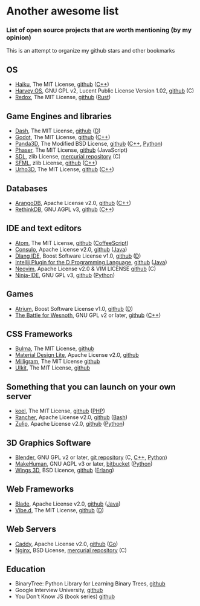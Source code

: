 # Another awesome list
### List of open source projects that are worth mentioning (by my opinion)

This is an attempt to organize my github stars and other bookmarks

## OS
- [Haiku](https://www.haiku-os.org/), The MIT License, [github](https://github.com/haiku/haiku) ([C++][cpp])
- [Harvey OS](https://harvey-os.org/), GNU GPL v2, Lucent Public License Version 1.02, [github](https://github.com/Harvey-OS/harvey) (C)
- [Redox](http://www.redox-os.org/), The MIT License, [github](https://github.com/redox-os/redox) ([Rust][rust])

## Game Engines and libraries
- [Dash](http://dash.circularstudios.com/), The MIT License, [github](https://github.com/Circular-Studios/Dash) ([D][d])
- [Godot](http://www.godotengine.org/projects/godot-engine), The MIT License, [github](https://github.com/godotengine/godot) ([C++][cpp])
- [Panda3D](https://www.panda3d.org/), The Modified BSD License, [github](https://github.com/panda3d/panda3d) ([C++][cpp], [Python][python])
- [Phaser](http://phaser.io/), The MIT License, [github](https://github.com/photonstorm/phaser) (JavaScript)
- [SDL](http://libsdl.org/), zlib License, [mercurial repository](http://hg.libsdl.org/SDL) (C)
- [SFML](http://www.sfml-dev.org/), zlib License, [github](https://github.com/SFML/SFML) ([C++][cpp])
- [Urho3D](http://urho3d.github.io/), The MIT License, [github](https://github.com/urho3d/Urho3D) ([C++][cpp])

## Databases
- [ArangoDB](https://www.arangodb.com/), Apache License v2.0, [github](https://github.com/arangodb/arangodb) ([C++][cpp])
- [RethinkDB](https://www.rethinkdb.com/), GNU AGPL v3, [github](https://github.com/rethinkdb/rethinkdb) ([C++][cpp])

## IDE and text editors
- [Atom](https://atom.io/), The MIT License, [github](https://github.com/atom/atom) ([CoffeeScript][coffee])
- [Consulo](https://github.com/consulo/consulo/wiki), Apache License v2.0, [github](https://github.com/consulo/consulo) ([Java][java])
- [Dlang IDE](https://github.com/buggins/dlangide/wiki), Boost Software License v1.0, [github](https://github.com/buggins/dlangide) ([D][d])
- [Intellij Plugin for the D Programming Language](https://plugins.jetbrains.com/plugin/8115), [github](https://github.com/kingsleyh/DLanguage) ([Java][java])
- [Neovim](https://neovim.io/), Apache License v2.0 & VIM LICENSE [github](https://github.com/neovim/neovim) (C)
- [Ninja-IDE](http://ninja-ide.org/), GNU GPL v3, [github](https://github.com/ninja-ide/ninja-ide) ([Python][python])
 
## Games
- [Atrium](http://gecko0307.github.io/atrium/), Boost Software License v1.0, [github](https://github.com/gecko0307/atrium) ([D][d])
- [The Battle for Wesnoth](http://www.wesnoth.org/), GNU GPL v2 or later, [github](https://github.com/wesnoth/wesnoth) ([C++][cpp])

## CSS Frameworks
- [Bulma](http://bulma.io/), The MIT License, [github](https://github.com/jgthms/bulma)
- [Material Design Lite](http://getmdl.io/), Apache License v2.0, [github](https://github.com/google/material-design-lite)
- [Milligram](http://milligram.github.io/), The MIT License [github](https://github.com/milligram/milligram)
- [UIkit](http://getuikit.com/), The MIT License, [github](https://github.com/uikit/uikit)

## Something that you can launch on your own server
- [koel](http://koel.phanan.net/), The MIT License, [github](https://github.com/phanan/koel) ([PHP][php])
- [Rancher](http://rancher.com/), Apache License v2.0, [github](https://github.com/rancher/rancher) ([Bash][bash])
- [Zulip](https://www.zulip.org/), Apache License v2.0, [github](https://github.com/zulip/zulip) ([Python][python])

## 3D Graphics Software
- [Blender](https://www.blender.org/), GNU GPL v2 or later, [git repository](https://git.blender.org/gitweb/gitweb.cgi/blender.git) (C, [C++][cpp], [Python][python])
- [MakeHuman](http://www.makehuman.org/), GNU AGPL v3 or later, [bitbucket](https://bitbucket.org/MakeHuman/makehuman/) ([Python][python])
- [Wings 3D](http://www.wings3d.com/), BSD Licence, [github](https://github.com/dgud/wings) ([Erlang][erlang])

## Web Frameworks
- [Blade](http://bladejava.com/), Apache License v2.0, [github](https://github.com/biezhi/blade) ([Java][java])
- [Vibe.d](http://vibed.org/), The MIT License, [github](https://github.com/rejectedsoftware/vibe.d) ([D][d])

## Web Servers
- [Caddy](https://caddyserver.com/), Apache License v2.0, [github](https://github.com/mholt/caddy) ([Go][go])
- [Nginx](http://nginx.org/), BSD License, [mercurial repository](http://hg.nginx.org/nginx) (C)

## Education
- BinaryTree: Python Library for Learning Binary Trees, [github](https://github.com/joowani/binarytree)
- Google Interview University, [github](https://github.com/jwasham/google-interview-university)
- You Don't Know JS (book series) [github](https://github.com/getify/You-Dont-Know-JS)

[bash]: https://www.gnu.org/software/bash/
[coffee]: http://coffeescript.org/
[cpp]: https://isocpp.org/
[d]: http://dlang.org/
[erlang]: http://www.erlang.org/
[go]: https://golang.org/
[java]: http://java.net/
[php]: http://php.net/
[python]: https://www.python.org/
[rust]: https://www.rust-lang.org/
